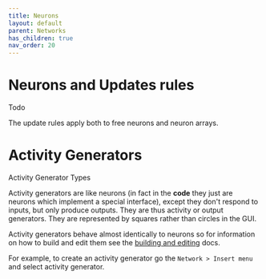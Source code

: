 ```yaml
---
title: Neurons
layout: default
parent: Networks
has_children: true
nav_order: 20
---
```


# Neurons and Updates rules

Todo

The update rules apply both to free neurons and neuron arrays.


# Activity Generators

Activity Generator Types

Activity generators are like neurons (in fact in the **code** they just are neurons which implement a special interface), except they don't respond to inputs, but only produce outputs. They are thus activity or output generators. They are represented by squares rather than circles in the GUI.

Activity generators behave almost identically to neurons so for information on how to build and edit them see the [building and editing](../building_editing/buildingBasics.html) docs.

For example, to create an activity generator go the `Network > Insert menu` and select activity generator.